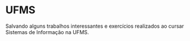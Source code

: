 # UFMS
 
 Salvando alguns trabalhos interessantes e exercícios realizados ao cursar Sistemas de Informação na UFMS.
